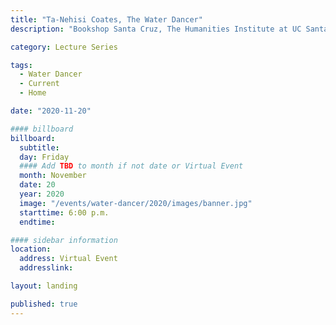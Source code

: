 ```yaml
---
title: "Ta-Nehisi Coates, The Water Dancer"
description: "Bookshop Santa Cruz, The Humanities Institute at UC Santa Cruz, and Marcus Books present: A virtual event with Ta-Nehisi Coates, in conversation with Adam Serwer"

category: Lecture Series

tags:
  - Water Dancer
  - Current
  - Home

date: "2020-11-20"

#### billboard
billboard:
  subtitle: 
  day: Friday
  #### Add TBD to month if not date or Virtual Event
  month: November
  date: 20
  year: 2020
  image: "/events/water-dancer/2020/images/banner.jpg"
  starttime: 6:00 p.m.
  endtime: 

#### sidebar information
location:
  address: Virtual Event
  addresslink: 

layout: landing

published: true
---
```





